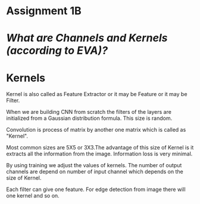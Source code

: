# Assignment 1B

# *What are Channels and Kernels (according to EVA)?*

# Kernels
Kernel is also called as Feature Extractor or it may be Feature or it may be Filter.

When we are building CNN from scratch the filters of the layers are initialized from a Gaussian distribution formula. This size is random.

Convolution is process of matrix by another one matrix which is called as "Kernel".

Most common sizes are 5X5 or 3X3.The advantage of this size of Kernel is it extracts all the information from the image. Information loss is very minimal.

By using training we adjust the values of kernels. The number of output channels are depend on number of input channel which depends on the size of Kernel.

Each filter can give one feature. For edge detection from image there will one kernel and so on.

